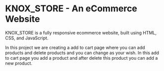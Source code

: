 <h1>KNOX_STORE - An eCommerce Website</h1>
KNOX_STORE is a fully responsive ecommerce website, built using HTML, CSS, and JavaScript.


In this project we are creating a add to cart page where you can add products and delete products and you can change as your wish.
In this add to cart page you add a product and after delete this product you can add a new product.
